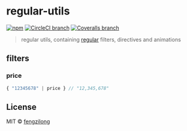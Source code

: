 # regular-utils
[![npm](https://img.shields.io/npm/v/regular-utils.svg?style=flat-square)]() [![CircleCI branch](https://img.shields.io/circleci/project/github/fengzilong/regular-utils/master.svg?style=flat-square)](https://circleci.com/gh/fengzilong/regular-utils/) [![Coveralls branch](https://img.shields.io/coveralls/fengzilong/regular-utils/master.svg?style=flat-square)](https://coveralls.io/github/fengzilong/regular-utils?branch=master)

> regular utils, containing [regular](https://github.com/regularjs/regular) filters, directives and animations

## filters

### price

```js
{ "12345678" | price } // "12,345,678"
```

## License

MIT &copy; [fengzilong](https://github.com/fengzilong)

